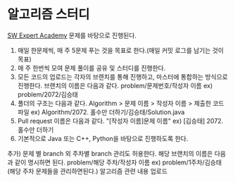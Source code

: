 # 알고리즘 스터디
[SW Expert Academy](https://www.swexpertacademy.com/) 문제를 바탕으로 진행된다.

1. 매일 한문제씩, 매 주 5문제 푸는 것을 목표로 한다.(매일 커밋 로그를 남기는 것이 목표)
2. 매 주 한번씩 모여 문제 풀이를 공유 및 스터디를 진행한다.
3. 모든 코드의 업로드는 각자의 브렌치를 통해 진행하고, 마스터에 통합하는 방식으로 진행한다. 브랜치의 이름은 다음과 같다. problem/문제번호/작성자 이름 ex) problem/2072/김승태
4. 폴더의 구조는 다음과 같다. Algorithm > 문제 이름 > 작성자 이름 > 제출한 코드 파일 ex) Algorithm/2072. 홀수만 더하기/김승태/Solution.java
5. Pull request 이름은 다음과 같다. "[작성자 이름]문제 이름" ex) [김승태] 2072. 홀수만 더하기
6. 기본적으로 Java 또는 C++, Python을 바탕으로 진행하도록 한다.

추가) 문제 별 branch 외 주차별 branch 관리도 허용한다. 해당 브랜치의 이름은 다음과 같이 명시하면 된다. problem/해당 주차/작성자 이름 ex) problem/1주차/김승태 (해당 주차 문제들을 관리하면된다.)
알고리즘 관련 내용 업로드 
